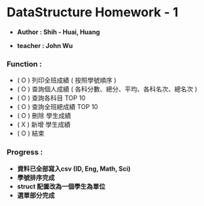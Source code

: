 # DataStructure Homework - 1

- **Author : Shih - Huai, Huang**

- **teacher : John Wu**

### Function :

- ( O ) 列印全班成績 ( 按照學號順序 )
- ( O ) 查詢個人成績 ( 各科分數、總分、平均、各科名次、總名次 )
- ( O ) 查詢各科目 TOP 10
- ( O ) 查詢全班總成績 TOP 10
- ( O ) 刪除 學生成績
- ( X ) 新增 學生成績
- ( O ) 結束

### Progress :

- **資料已全部寫入csv (ID, Eng, Math, Sci)**
- **學號排序完成**
- **struct 配置改為一個學生為單位**
- **選單部分完成**